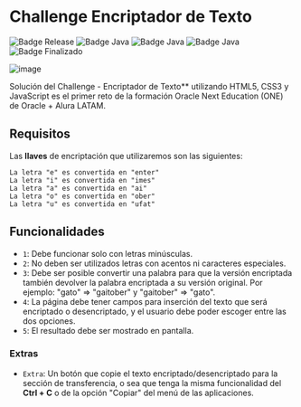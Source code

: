 # Challenge Encriptador de Texto

![Badge Release](https://img.shields.io/badge/Release%20Date:-Julio-blue)
![Badge Java](https://img.shields.io/badge/HTML5-orange)
![Badge Java](https://img.shields.io/badge/CSS3-blue)
![Badge Java](https://img.shields.io/badge/JavaScript-yellow)
![Badge Finalizado](https://img.shields.io/badge/Status:-Finalizado-blue)

![image](https://github.com/Luis4nge1/Challenge-Encriptador-de-Texto/assets/132635578/341ad901-4c29-4458-9276-358431371c26)

Solución del Challenge - Encriptador de Texto** utilizando HTML5, CSS3 y JavaScript es el primer reto de la formación Oracle Next Education (ONE) de Oracle + Alura LATAM.

## Requisitos

Las **llaves** de encriptación que utilizaremos son las siguientes:

```
La letra "e" es convertida en "enter"
La letra "i" es convertida en "imes"
La letra "a" es convertida en "ai"
La letra "o" es convertida en "ober"
La letra "u" es convertida en "ufat"
```

## Funcionalidades

- `1`: Debe funcionar solo con letras minúsculas.
- `2`: No deben ser utilizados letras con acentos ni caracteres especiales.
- `3`: Debe ser posible convertir una palabra para que la versión encriptada también devolver la palabra encriptada a su versión original. Por ejemplo: "gato" => "gaitober" y "gaitober" => "gato".
- `4`: La página debe tener campos para inserción del texto que será encriptado o desencriptado, y el usuario debe poder escoger entre las dos opciones.
- `5`: El resultado debe ser mostrado en pantalla.

### Extras

- `Extra`: Un botón que copie el texto encriptado/desencriptado para la sección de transferencia, o sea que tenga la misma funcionalidad del **Ctrl + C** o de la opción "Copiar" del menú de las aplicaciones.
